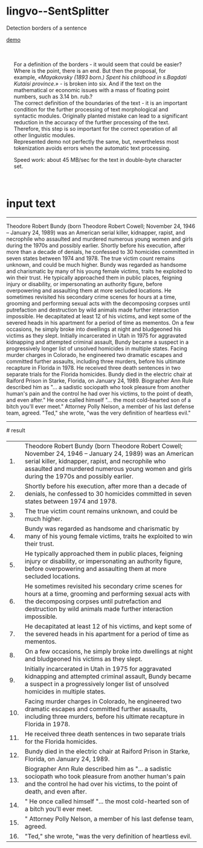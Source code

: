 # lingvo--SentSplitter
Detection borders of a sentence

<a href="http://ssg.somee.com/ss">demo</a>

<div style="padding: 20px">
                            <p>
                            For a definition of the borders - it would seem that could be easier?
                            Where is the point, there is an end. But then the proposal, for example, <i> «Mayakovsky (1893 born.) Spent his childhood in s.Bagdati Kutaisi province.» </i> - is broken into six.
                            And if the text on the mathematical or economic issues with a mass of floating point numbers, such as 3.14 bn. rub.?
                            <br>
                            The correct definition of the boundaries of the text - it is an important condition for the further processing of text morphological and syntactic modules.
                            Originally planted mistake can lead to a significant reduction in the accuracy of the further processing of the text.
                            Therefore, this step is so important for the correct operation of all other linguistic modules.
                            <br>
                            Represented demo not perfectly the same, but, nevertheless most tokenization avoids errors when the automatic text processing.
                            </p><p>
                            Speed work: about 45 MB/sec for the text in double-byte character set.
                            </p>             
                    </div>


# input text
<hr/>
Theodore Robert Bundy (born Theodore Robert Cowell; November 24, 1946 – January 24, 1989) was an American serial killer, kidnapper, rapist, and necrophile who assaulted and murdered numerous young women and girls during the 1970s and possibly earlier. Shortly before his execution, after more than a decade of denials, he confessed to 30 homicides committed in seven states between 1974 and 1978. The true victim count remains unknown, and could be much higher. Bundy was regarded as handsome and charismatic by many of his young female victims, traits he exploited to win their trust. He typically approached them in public places, feigning injury or disability, or impersonating an authority figure, before overpowering and assaulting them at more secluded locations. He sometimes revisited his secondary crime scenes for hours at a time, grooming and performing sexual acts with the decomposing corpses until putrefaction and destruction by wild animals made further interaction impossible. He decapitated at least 12 of his victims, and kept some of the severed heads in his apartment for a period of time as mementos. On a few occasions, he simply broke into dwellings at night and bludgeoned his victims as they slept. Initially incarcerated in Utah in 1975 for aggravated kidnapping and attempted criminal assault, Bundy became a suspect in a progressively longer list of unsolved homicides in multiple states. Facing murder charges in Colorado, he engineered two dramatic escapes and committed further assaults, including three murders, before his ultimate recapture in Florida in 1978. He received three death sentences in two separate trials for the Florida homicides. Bundy died in the electric chair at Raiford Prison in Starke, Florida, on January 24, 1989. Biographer Ann Rule described him as "... a sadistic sociopath who took pleasure from another human's pain and the control he had over his victims, to the point of death, and even after." He once called himself "... the most cold-hearted son of a bitch you'll ever meet." Attorney Polly Nelson, a member of his last defense team, agreed. "Ted," she wrote, "was the very definition of heartless evil."
<hr/>
# result
<div id="processResult" style="margin-top: 20px;">
                        <table>
                            <tbody><tr><td>1.</td><td>Theodore Robert Bundy (born Theodore Robert Cowell; November 24, 1946 – January 24, 1989) was an American serial killer, kidnapper, rapist, and necrophile who assaulted and murdered numerous young women and girls during the 1970s and possibly earlier.</td></tr><tr><td>2.</td><td> Shortly before his execution, after more than a decade of denials, he confessed to 30 homicides committed in seven states between 1974 and 1978.</td></tr><tr><td>3.</td><td> The true victim count remains unknown, and could be much higher.</td></tr><tr><td>4.</td><td> Bundy was regarded as handsome and charismatic by many of his young female victims, traits he exploited to win their trust.</td></tr><tr><td>5.</td><td> He typically approached them in public places, feigning injury or disability, or impersonating an authority figure, before overpowering and assaulting them at more secluded locations.</td></tr><tr><td>6.</td><td> He sometimes revisited his secondary crime scenes for hours at a time, grooming and performing sexual acts with the decomposing corpses until putrefaction and destruction by wild animals made further interaction impossible.</td></tr><tr><td>7.</td><td> He decapitated at least 12 of his victims, and kept some of the severed heads in his apartment for a period of time as mementos.</td></tr><tr><td>8.</td><td> On a few occasions, he simply broke into dwellings at night and bludgeoned his victims as they slept.</td></tr><tr><td>9.</td><td> Initially incarcerated in Utah in 1975 for aggravated kidnapping and attempted criminal assault, Bundy became a suspect in a progressively longer list of unsolved homicides in multiple states.</td></tr><tr><td>10.</td><td> Facing murder charges in Colorado, he engineered two dramatic escapes and committed further assaults, including three murders, before his ultimate recapture in Florida in 1978.</td></tr><tr><td>11.</td><td> He received three death sentences in two separate trials for the Florida homicides.</td></tr><tr><td>12.</td><td> Bundy died in the electric chair at Raiford Prison in Starke, Florida, on January 24, 1989.</td></tr><tr><td>13.</td><td> Biographer Ann Rule described him as "... a sadistic sociopath who took pleasure from another human's pain and the control he had over his victims, to the point of death, and even after.</td></tr><tr><td>14.</td><td>" He once called himself "... the most cold-hearted son of a bitch you'll ever meet.</td></tr><tr><td>15.</td><td>" Attorney Polly Nelson, a member of his last defense team, agreed.</td></tr><tr><td>16.</td><td> "Ted," she wrote, "was the very definition of heartless evil.</td></tr></tbody>
                        </table>
                    </div>

